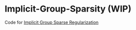 # Implicit-Group-Sparsity (WIP)
Code for [Implicit Group Sparse Regularization](https://arxiv.org/abs/2301.12540)
